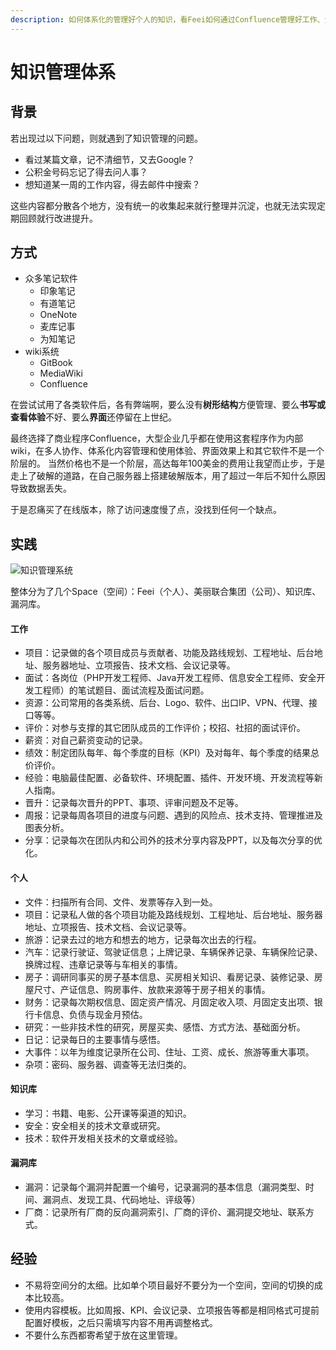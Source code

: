 ```yaml
---
description: 如何体系化的管理好个人的知识，看Feei如何通过Confluence管理好工作、生活、个人、项目以及知识库。
---
```


# 知识管理体系

## 背景

若出现过以下问题，则就遇到了知识管理的问题。

- 看过某篇文章，记不清细节，又去Google？
- 公积金号码忘记了得去问人事？
- 想知道某一周的工作内容，得去邮件中搜索？

这些内容都分散各个地方，没有统一的收集起来就行整理并沉淀，也就无法实现定期回顾就行改进提升。

## 方式

- 众多笔记软件
  - 印象笔记
  - 有道笔记
  - OneNote
  - 麦库记事
  - 为知笔记
- wiki系统
  - GitBook
  - MediaWiki
  - Confluence

在尝试试用了各类软件后，各有弊端啊，要么没有**树形结构**方便管理、要么**书写或查看体验**不好、要么**界面**还停留在上世纪。

最终选择了商业程序Confluence，大型企业几乎都在使用这套程序作为内部wiki，在多人协作、体系化内容管理和使用体验、界面效果上和其它软件不是一个阶层的。
当然价格也不是一个阶层，高达每年100美金的费用让我望而止步，于是走上了破解的道路，在自己服务器上搭建破解版本，用了超过一年后不知什么原因导致数据丢失。

于是忍痛买了在线版本，除了访问速度慢了点，没找到任何一个缺点。

## 实践

![知识管理系统](iamges/kms_01.jpg)

整体分为了几个Space（空间）：Feei（个人）、美丽联合集团（公司）、知识库、漏洞库。


#### 工作

- 项目：记录做的各个项目成员与贡献者、功能及路线规划、工程地址、后台地址、服务器地址、立项报告、技术文档、会议记录等。
- 面试：各岗位（PHP开发工程师、Java开发工程师、信息安全工程师、安全开发工程师）的笔试题目、面试流程及面试问题。
- 资源：公司常用的各类系统、后台、Logo、软件、出口IP、VPN、代理、接口等等。
- 评价：对参与支撑的其它团队成员的工作评价；校招、社招的面试评价。
- 薪资：对自己薪资变动的记录。
- 绩效：制定团队每年、每个季度的目标（KPI）及对每年、每个季度的结果总价评价。
- 经验：电脑最佳配置、必备软件、环境配置、插件、开发环境、开发流程等新人指南。
- 晋升：记录每次晋升的PPT、事项、评审问题及不足等。
- 周报：记录每周各项目的进度与问题、遇到的风险点、技术支持、管理推进及图表分析。
- 分享：记录每次在团队内和公司外的技术分享内容及PPT，以及每次分享的优化。

#### 个人

- 文件：扫描所有合同、文件、发票等存入到一处。
- 项目：记录私人做的各个项目功能及路线规划、工程地址、后台地址、服务器地址、立项报告、技术文档、会议记录等。
- 旅游：记录去过的地方和想去的地方，记录每次出去的行程。
- 汽车：记录行驶证、驾驶证信息；上牌记录、车辆保养记录、车辆保险记录、换牌过程、违章记录等与车相关的事情。
- 房子：调研同事买的房子基本信息、买房相关知识、看房记录、装修记录、房屋尺寸、产证信息、购房事件、放款来源等于房子相关的事情。
- 财务：记录每次期权信息、固定资产情况、月固定收入项、月固定支出项、银行卡信息、负债与现金月预估。
- 研究：一些非技术性的研究，房屋买卖、感悟、方式方法、基础面分析。
- 日记：记录每日的主要事情与感悟。
- 大事件：以年为维度记录所在公司、住址、工资、成长、旅游等重大事项。
- 杂项：密码、服务器、调查等无法归类的。

#### 知识库

- 学习：书籍、电影、公开课等渠道的知识。
- 安全：安全相关的技术文章或研究。
- 技术：软件开发相关技术的文章或经验。

#### 漏洞库

- 漏洞：记录每个漏洞并配置一个编号，记录漏洞的基本信息（漏洞类型、时间、漏洞点、发现工具、代码地址、评级等）
- 厂商：记录所有厂商的反向漏洞索引、厂商的评价、漏洞提交地址、联系方式。


## 经验

- 不易将空间分的太细。比如单个项目最好不要分为一个空间，空间的切换的成本比较高。
- 使用内容模板。比如周报、KPI、会议记录、立项报告等都是相同格式可提前配置好模板，之后只需填写内容不用再调整格式。
- 不要什么东西都寄希望于放在这里管理。

